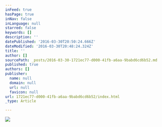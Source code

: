 ```yaml
---
inFeed: true
hasPage: true
inNav: false
inLanguage: null
starred: false
keywords: []
description: ''
datePublished: '2016-03-30T20:50:24.666Z'
dateModified: '2016-03-30T20:48:24.324Z'
title: ''
author: []
sourcePath: _posts/2016-03-30-1721ec77-d000-41fb-a6aa-9babd6cd6b52.md
published: true
authors: []
publisher:
  name: null
  domain: null
  url: null
  favicon: null
url: 1721ec77-d000-41fb-a6aa-9babd6cd6b52/index.html
_type: Article

---
```

![](https://the-grid-user-content.s3-us-west-2.amazonaws.com/a2c5bde0-4254-44b4-82b2-a7e936d5fdb2.jpg)